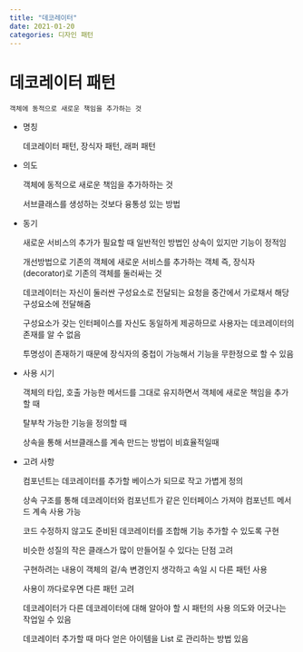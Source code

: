 ```yaml
---
title: "데코레이터"
date: 2021-01-20
categories: 디자인 패턴
---
```


# 데코레이터 패턴

    객체에 동적으로 새로운 책임을 추가하는 것

- 명칭

  데코레이터 패턴, 장식자 패턴, 래퍼 패턴

- 의도

  객체에 동적으로 새로운 책임을 추가하하는 것

  서브클래스를 생성하는 것보다 융통성 있는 방법

- 동기

  새로운 서비스의 추가가 필요할 때 일반적인 방법인 상속이 있지만 기능이 정적임

  개선방법으로 기존의 객체에 새로운 서비스를 추가하는 객체 즉, 장식자(decorator)로 기존의 객체를 둘러싸는 것

  데코레이터는 자신이 둘러싼 구성요소로 전달되는 요청을 중간에서 가로채서 해당 구성요소에 전달해줌

  구성요소가 갖는 인터페이스를 자신도 동일하게 제공하므로 사용자는 데코레이터의 존재를 알 수 없음

  투명성이 존재하기 때문에 장식자의 중첩이 가능해서 기능을 무한정으로 할 수 있음

- 사용 시기

  객체의 타입, 호출 가능한 메서드를 그대로 유지하면서 객체에 새로운 책임을 추가할 때

  탈부착 가능한 기능을 정의할 때

  상속을 통해 서브클래스를 계속 만드는 방법이 비효율적일때

- 고려 사항

  컴포넌트는 데코레이터를 추가할 베이스가 되므로 작고 가볍게 정의

  상속 구조를 통해 데코레이터와 컴포넌트가 같은 인터페이스 가져야 컴포넌트 메서드 계속 사용 가능

  코드 수정하지 않고도 준비된 데코레이터를 조합해 기능 추가할 수 있도록 구현

  비슷한 성질의 작은 클래스가 많이 만들어질 수 있다는 단점 고려

  구현하려는 내용이 객체의 겉/속 변경인지 생각하고 속일 시 다른 패턴 사용

  사용이 까다로우면 다른 패턴 고려

  데코레이터가 다른 데코레이터에 대해 알아야 할 시 패턴의 사용 의도와 어긋나는 작업일 수 있음

  데코레이터 추가할 때 마다 얻은 아이템을 List 로 관리하는 방법 있음
